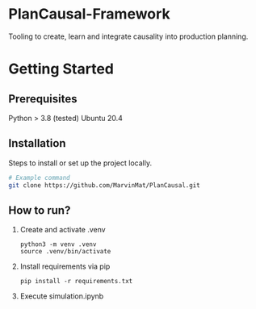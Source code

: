 # PlanCausal-Framework

Tooling to create, learn and integrate causality into production planning.

# Getting Started

## Prerequisites

Python > 3.8
(tested) Ubuntu 20.4

## Installation

Steps to install or set up the project locally.

```bash
# Example command
git clone https://github.com/MarvinMat/PlanCausal.git
```

## How to run?

1. Create and activate .venv
    ```
    python3 -m venv .venv
    source .venv/bin/activate
    ```
2. Install requirements via pip
    ```
    pip install -r requirements.txt
    ```
3. Execute simulation.ipynb
